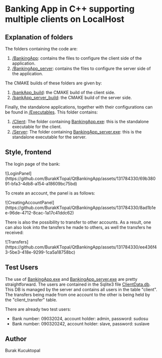 # Banking App in C++ supporting multiple clients on LocalHost

## Explanation of folders
The folders containing the code are:
<ol>
  <li><a href="https://github.com/BurakKTopal/QtBankingApp/tree/master/BankingApp">/BankingApp</a>: contains the files to configure the client side of the application.</il>
  <li><a href="https://github.com/BurakKTopal/QtBankingApp/tree/master/BankingApp_server">/BankingApp_server</a>: contains the files to configure the server side of the application.</il>
</ol>

The CMAKE builds of these folders are given by:
<ol>
  <li><a href="https://github.com/BurakKTopal/QtBankingApp/tree/master/bankApp_build">/bankApp_build</a>: the CMAKE build of the client side.</li>
  <li><a href="https://github.com/BurakKTopal/QtBankingApp/tree/master/bankApp_server_build">/bankApp_server_build</a>: the CMAKE build of the server side.</li>
</ol>

Finally, the standalone applications, together with their configurations can be found in <a href="https://github.com/BurakKTopal/QtBankingApp/tree/master/Executables">/Executables</a>. This folder
contains:
<ol>
  <li><a href="https://github.com/BurakKTopal/QtBankingApp/tree/master/Executables/Client">/Client</a>: The folder containing <a href="https://github.com/BurakKTopal/QtBankingApp/blob/master/Executables/Client/BankingApp.exe">BankingApp.exe</a>: this is the standalone executable for the client.</li>
  <li><a href="https://github.com/BurakKTopal/QtBankingApp/tree/master/Executables/Server">/Server</a>: The folder containing <a href="https://github.com/BurakKTopal/QtBankingApp/blob/master/Executables/Server/BankingApp_server.exe">BankingApp_server.exe</a>: this is the standalone executable for the server.</li>
</ol>

## Style, frontend
<p>The login page of the bank:</p>
![LoginPanel](https://github.com/BurakKTopal/QtBankingApp/assets/131784330/69b38091-bfa3-4db8-a154-a18609bc75bd)




<p>To create an account, the panel is as follows:</p>
![CreatingAccountPanel](https://github.com/BurakKTopal/QtBankingApp/assets/131784330/8ad1b1ee-96de-4712-8cac-1a17c41ddc62)

<p>There is also the possibility to transfer to other accounts. As a result, one can also look into the tansfers he made to others, as well the transfers he received:</p>
![Transfers](https://github.com/BurakKTopal/QtBankingApp/assets/131784330/ee436f43-5be3-418e-9299-1ca5a18758bc)

## Test Users
<p>
The use of <a href="https://github.com/BurakKTopal/QtBankingApp/blob/master/Executables/Client/BankingApp.exe">BankingApp.exe</a> and <a href="https://github.com/BurakKTopal/QtBankingApp/blob/master/Executables/Server/BankingApp_server.exe">BankingApp_server.exe</a> are pretty straightforward. The users are contained in the Sqlite3 file
<a href="https://github.com/BurakKTopal/QtBankingApp/blob/master/Executables/Server/ClientData.db">ClientData.db</a>. This DB is managed by the server and contains all users in the table "client". The transfers being made from one account 
to the other is being held by the "client_transfer" table.
</p>

<p>
  There are already two test users:
  <ul>
    <li>
      Bank number: 09032024, account holder: admin, password: sudosu
    </li>
    <li>
      Bank number: 090320242, account holder: slave, password: suslave
    </li>
  </ul>
</p>


## Author
Burak Kucuktopal
